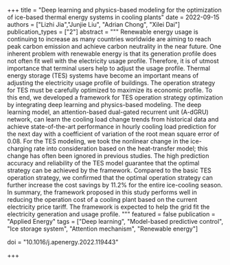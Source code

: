 +++
title = "Deep learning and physics-based modeling for the optimization of ice-based thermal energy systems in cooling plants"
date = 2022-09-15
authors = ["Lizhi Jia","Junjie Liu", "Adrian Chong", "Xilei Dai"]
publication_types = ["2"]
abstract = """
Renewable energy usage is continuing to increase as many countries worldwide are aiming to reach peak carbon emission and achieve carbon neutrality in the near future. One inherent problem with renewable energy is that its generation profile does not often fit well with the electricity usage profile. Therefore, it is of utmost importance that terminal users help to adjust the usage profile. Thermal energy storage (TES) systems have become an important means of adjusting the electricity usage profile of buildings. The operation strategy for TES must be carefully optimized to maximize its economic profile. To this end, we developed a framework for TES operation strategy optimization by integrating deep learning and physics-based modeling. The deep learning model, an attention-based dual-gated recurrent unit (A-dGRU) network, can learn the cooling load change trends from historical data and achieve state-of-the-art performance in hourly cooling load prediction for the next day with a coefficient of variation of the root mean square error of 0.08. For the TES modeling, we took the nonlinear change in the ice-charging rate into consideration based on the heat-transfer model; this change has often been ignored in previous studies. The high prediction accuracy and reliability of the TES model guarantee that the optimal strategy can be achieved by the framework. Compared to the basic TES operation strategy, we confirmed that the optimal operation strategy can further increase the cost savings by 11.2% for the entire ice-cooling season. In summary, the framework proposed in this study performs well in reducing the operation cost of a cooling plant based on the current electricity price tariff. The framework is expected to help the grid fit the electricity generation and usage profile.
"""
featured = false
publication = "Applied Energy"
tags = ["Deep learning", "Model-based predictive control", "Ice storage system", "Attention mechanism", "Renewable energy"]


doi = "10.1016/j.apenergy.2022.119443"

+++

